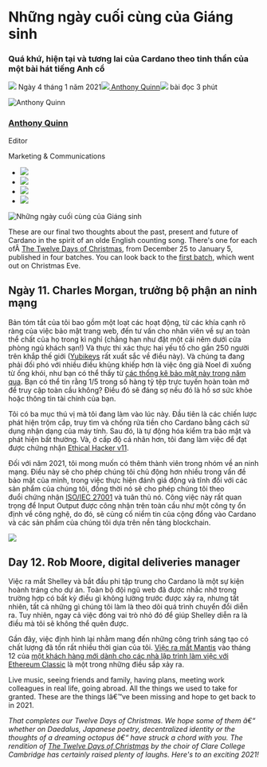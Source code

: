 # Những ngày cuối cùng của Giáng sinh

### **Quá khứ, hiện tại và tương lai của Cardano theo tinh thần của một bài hát tiếng Anh cổ**

![](img/2021-01-04-the-final-days-of-christmas.002.png) Ngày 4 tháng 1 năm 2021![](img/2021-01-04-the-final-days-of-christmas.002.png)[ Anthony Quinn](tmp//en/blog/authors/anthony-quinn/page-1/)![](img/2021-01-04-the-final-days-of-christmas.003.png) bài đọc 3 phút

![Anthony Quinn](img/2021-01-04-the-final-days-of-christmas.004.png)[](tmp//en/blog/authors/anthony-quinn/page-1/)

### [**Anthony Quinn**](tmp//en/blog/authors/anthony-quinn/page-1/)

Editor

Marketing &amp; Communications

- ![](img/2021-01-04-the-final-days-of-christmas.005.png)[](mailto:anthony.quinn@iohk.io "Email")
- ![](img/2021-01-04-the-final-days-of-christmas.006.png)[](https://www.youtube.com/watch?v=KkcAic12dvc "YouTube")
- ![](img/2021-01-04-the-final-days-of-christmas.007.png)[](https://www.linkedin.com/in/tony-quinn-frsa-0b093229 "LinkedIn")
- ![](img/2021-01-04-the-final-days-of-christmas.008.png)[](https://twitter.com/IohkT "Twitter")

![Những ngày cuối cùng của Giáng sinh](img/2021-01-04-the-final-days-of-christmas.009.jpeg)

These are our final two thoughts about the past, present and future of Cardano in the spirit of an olde English counting song. There's one for each ofÂ [The Twelve Days of Christmas](https://www.classicfm.com/discover-music/occasions/christmas/twelve-12-days-of-christmas-lyrics-meaning/), from December 25 to January 5, published in four batches. You can look back to the [first batch](https://iohk.io/en/blog/posts/2020/12/24/some-thoughts-for-the-next-12-days/), which went out on Christmas Eve.

## **Ngày 11. Charles Morgan, trưởng bộ phận an ninh mạng**

Bản tóm tắt của tôi bao gồm một loạt các hoạt động, từ các khía cạnh rõ ràng của việc bảo mật trang web, đến tư vấn cho nhân viên về sự an toàn thể chất của họ trong kì nghỉ (chẳng hạn như đặt một cái nêm dưới cửa phòng ngủ khách sạn!) Và thực thi xác thực hai yếu tố cho gần 250 người trên khắp thế giới ([Yubikeys](https://www.yubico.com/) rất xuất sắc về điều này). Và chúng ta đang phải đối phó với nhiều điều khủng khiếp hơn là việc ông già Noel đi xuống từ ống khói, như bạn có thể thấy từ [các thống kê bảo mật này trong năm qua](https://www.websitehostingrating.com/cybersecurity-statistics-facts/). Bạn có thể tin rằng 1/5 trong số hàng tỷ tệp trực tuyến hoàn toàn mở để truy cập toàn cầu không? Điều đó sẽ đáng sợ nếu đó là hồ sơ sức khỏe hoặc thông tin tài chính của bạn.

Tôi có ba mục thú vị mà tôi đang làm vào lúc này. Đầu tiên là các chiến lược phát hiện trộm cắp, truy tìm và chống rửa tiền cho Cardano bằng cách sử dụng nhận dạng của máy tính. Sau đó, là tự động hóa kiểm tra bảo mật và phát hiện bất thường. Và, ở cấp độ cá nhân hơn, tôi đang làm việc để đạt được chứng nhận [Ethical Hacker v11](https://www.eccouncil.org/wp-content/uploads/2020/09/CEHv11-Brochure.pdf).

Đối với năm 2021, tôi mong muốn có thêm thành viên trong nhóm về an ninh mạng. Điều này sẽ cho phép chúng tôi chủ động hơn nhiều trong vấn đề bảo mật của mình, trong việc thực hiện đánh giá động và tĩnh đối với các sản phẩm của chúng tôi, đồng thời nó sẽ cho phép chúng tôi theo đuổi chứng nhận [ISO/IEC 27001](https://www.iso.org/isoiec-27001-information-security.html) và tuân thủ nó. Công việc này rất quan trọng để Input Output được công nhận trên toàn cầu như một công ty ổn định về công nghệ, do đó, sẽ củng cố niềm tin của cộng đồng vào Cardano và các sản phẩm của chúng tôi dựa trên nền tảng blockchain.

![](img/2021-01-04-the-final-days-of-christmas.010.jpeg)

## **Day 12. Rob Moore, digital deliveries manager**

Việc ra mắt Shelley và bắt đầu phi tập trung cho Cardano là một sự kiện hoành tráng cho dự án. Toàn bộ đội ngũ web đã được nhắc nhở trong trường hợp có bất kỳ điều gì không lường trước được xảy ra, nhưng tất nhiên, tất cả những gì chúng tôi làm là theo dõi quá trình chuyển đổi diễn ra. Tuy nhiên, ngay cả việc đóng vai trò nhỏ đó để giúp Shelley diễn ra là điều mà tôi sẽ không thể quên được.

Gần đây, việc định hình lại nhằm mang đến những công trình sáng tạo có chất lượng đã tốn rất nhiều thời gian của tôi. [Việc ra mắt Mantis](https://iohk.io/en/blog/posts/2020/12/09/the-new-mantis-bringing-security-and-stability-to-the-ethereum-classic-ecosystem-1/) vào tháng 12 của [một khách hàng mới dành cho các nhà lập trình làm việc với Ethereum Classic](https://mantisclient.io/) là một trong những điều sắp xảy ra.

Live music, seeing friends and family, having plans, meeting work colleagues in real life, going abroad. All the things we used to take for granted. These are the things Iâ€™ve been missing and hope to get back to in 2021.

*That completes our Twelve Days of Christmas. We hope some of them â€“ whether on Daedalus, Japanese poetry, decentralized identity or the thoughts of a dreaming octopus â€“ have struck a chord with you.* *The rendition of [The Twelve Days of Christmas](https://www.classicfm.com/discover-music/occasions/christmas/twelve-12-days-of-christmas-lyrics-meaning/) by the choir of Clare College Cambridge has certainly raised plenty of laughs. Here's to an exciting 2021!*
